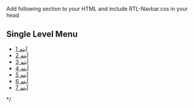 Add following section to your HTML and include RTL-Navbar.css in your head

<section class="menu-section"> 
    <h2 class="menu-heading">Single Level Menu</h2>
    <nav id="single-nav" class="single-nav menu" role="navigation">
        <ul>
            <li><a href="#">آیتم 1</a></li>
            <li><a href="#">آیتم 2</a></li>
            <li><a href="#">آیتم 3</a></li>
            <li><a href="#">آیتم 4</a></li>
            <li><a href="#">آیتم 5</a></li>
            <li><a href="#">آیتم 6</a></li>
            <li><a href="#">آیتم 7</a></li>
        </ul>
    </nav>
</section>*/





